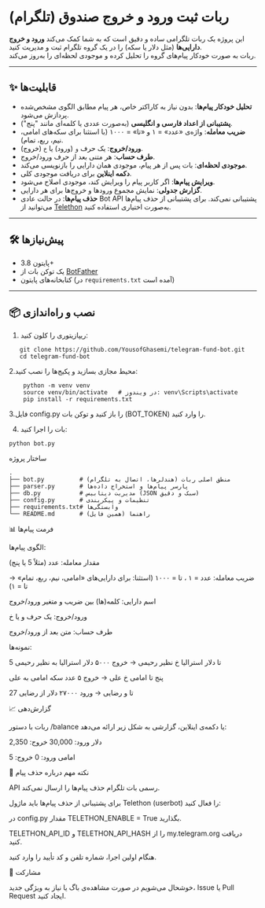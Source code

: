 # ربات ثبت ورود و خروج صندوق (تلگرام)

این پروژه یک ربات تلگرامی ساده و دقیق است که به شما کمک می‌کند **ورود و خروج دارایی‌ها** (مثل دلار یا سکه) را در یک گروه تلگرام ثبت و مدیریت کنید.  
ربات به صورت خودکار پیام‌های گروه را تحلیل کرده و موجودی لحظه‌ای را به‌روز می‌کند.

---

## ✨ قابلیت‌ها
- **تحلیل خودکار پیام‌ها**: بدون نیاز به کاراکتر خاص، هر پیام مطابق الگوی مشخص‌شده پردازش می‌شود.
- **پشتیبانی از اعداد فارسی و انگلیسی** (به‌صورت عددی یا کلمه‌ای مانند "پنج").
- **ضریب معامله**: واژه‌ی «عدد» = ۱ و «تا» = ۱۰۰۰ (با استثنا برای سکه‌های امامی، نیم، ربع، تمام).
- **ورود/خروج**: یک حرف `و` (ورود) یا `خ` (خروج).
- **طرف حساب**: هر متنی بعد از حرف ورود/خروج.
- **موجودی لحظه‌ای**: بات پس از هر پیام، موجودی همان دارایی را بازنویسی می‌کند.
- **دکمه اینلاین** برای دریافت موجودی کلی.
- **ویرایش پیام‌ها**: اگر کاربر پیام را ویرایش کند، موجودی اصلاح می‌شود.
- **گزارش جدولی**: نمایش مجموع ورودها و خروج‌ها برای هر دارایی.
- **حذف پیام‌ها**: در حالت عادی Bot API پشتیبانی نمی‌کند. برای پشتیبانی از حذف پیام‌ها می‌توانید از [Telethon](https://docs.telethon.dev) به‌صورت اختیاری استفاده کنید.

---

## 🛠️ پیش‌نیازها
- پایتون 3.8+
- یک توکن بات از [BotFather](https://t.me/BotFather)
- کتابخانه‌های پایتون (در `requirements.txt` آمده است)

---

## 📦 نصب و راه‌اندازی
1. ریپازیتوری را کلون کنید:
```
   git clone https://github.com/YousofGhasemi/telegram-fund-bot.git
   cd telegram-fund-bot
```
2.محیط مجازی بسازید و پکیج‌ها را نصب کنید:
```
    python -m venv venv
    source venv/bin/activate   # در ویندوز: venv\Scripts\activate
    pip install -r requirements.txt
```
3.فایل config.py را باز کنید و توکن بات (BOT_TOKEN) را وارد کنید.

4. بات را اجرا کنید:
```
python bot.py
```
ساختار پروژه
```
.
├── bot.py          # منطق اصلی ربات (هندلرها، اتصال به تلگرام)
├── parser.py       # پارسر پیام‌ها و استخراج داده‌ها
├── db.py           # مدیریت دیتابیس (JSON سبک و دقیق)
├── config.py       # تنظیمات و پیکربندی
├── requirements.txt# وابستگی‌ها
└── README.md       # راهنما (همین فایل)

```
📊 فرمت پیام‌ها

الگوی پیام‌ها:

مقدار معامله: عدد (مثلاً 5 یا پنج)

ضریب معامله: عدد = ۱ ، تا = ۱۰۰۰
(استثنا: برای دارایی‌های «امامی، نیم، ربع، تمام» → تا = ۱)

اسم دارایی: کلمه(ها) بین ضریب و متغیر ورود/خروج

ورود/خروج: یک حرف و یا خ

طرف حساب: متن بعد از ورود/خروج

نمونه‌ها:

5 تا دلار استرالیا خ نظیر رحیمی → خروج ۵۰۰۰ دلار استرالیا به نظیر رحیمی

پنج تا امامی خ علی → خروج ۵ عدد سکه امامی به علی

27 تا و رضایی → ورود ۲۷۰۰۰ دلار از رضایی

📈 گزارش‌دهی

ربات با دستور /balance یا دکمه‌ی اینلاین، گزارشی به شکل زیر ارائه می‌دهد:

دلار
ورود: 30,000    خروج: 2,350

امامی
ورود: 0         خروج: 5


🚨 نکته مهم درباره حذف پیام

API رسمی بات تلگرام حذف پیام‌ها را ارسال نمی‌کند.

برای پشتیبانی از حذف پیام‌ها باید ماژول Telethon (userbot) را فعال کنید:

در config.py مقدار TELETHON_ENABLE = True بگذارید.

TELETHON_API_ID و TELETHON_API_HASH را از my.telegram.org
 دریافت کنید.

هنگام اولین اجرا، شماره تلفن و کد تأیید را وارد کنید.



🤝 مشارکت

خوشحال می‌شویم در صورت مشاهده‌ی باگ یا نیاز به ویژگی جدید، Issue یا Pull Request ایجاد کنید.
